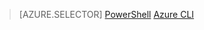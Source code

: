 > [AZURE.SELECTOR]
[PowerShell](virtual-network-create-udr-classic-ps.md)
[Azure CLI](virtual-network-create-udr-classic-cli.md)

<!---HONumber=Oct15_HO3-->